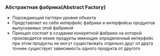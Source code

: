 ### Абстрактная фабрика(Abstract Factory)

- Порождающий паттерн уровня объекта
- Представляет из себя интерфейс фабрики и интерфейсы продуктов  
  выпускаемых этой фабрикой
- Принцип состоит в создании конкретной фабрики на которой  
  производятся некие продукты имеющие определенный интерфейс  
  при этом продукты не могут существовать отдельно друг от друга  
  точнее существует зависимость одного продукта от другого
